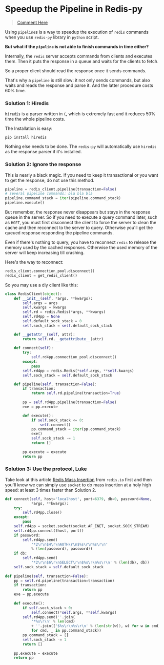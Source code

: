 # Speedup the Pipeline in Redis-py

> [Comment Here](https://github.com/cf020031308/cf020031308.github.io/issues/12)

Using `pipeline`s is a way to speedup the execution of `redis` commands when you use `redis-py` library in `python` script.

**But what if the `pipeline` is not able to finish commands in time either?**

Internally, the `redis` server accepts commands from clients and executes them. Then it puts the response in a queue and waits for the clients to fetch.

So a proper client should read the response once it sends commands.

That's why a `pipeline` is still slow: it not only sends commands, but also waits and reads the response and parse it. And the latter procedure costs 60% time.

### Solution 1: Hiredis

`hiredis` is a parser written in `C`, which is extremely fast and it reduces 50% time the whole pipeline costs. 

The Installation is easy:

    pip install hiredis

Nothing else needs to be done. The `redis-py` will automatically use `hiredis` as the response parser if it's installed.

### Solution 2: Ignore the response

This is nearly a black magic. If you need to keep it transactional or you want to get the response, do not use this method.

```python
pipeline = redis_client.pipeline(transaction=False)
# several pipeline commands: bla bla bla
pipeline.command_stack = iter(pipeline.command_stack)
pipeline.execute()
```

But remember, the response never disappears but stays in the response queue in the server. So if you need to execute a query command later, such as `HGET`, you must first disconnect the client to force the server to clean the cache and then reconnect to the server to query. Otherwise you'll get the queued response responding the pipeline commands.

Even if there's nothing to query, you have to reconnect `redis` to release the memory used by the cached responses. Otherwise the used memory of the server will keep increasing till crashing.

Here's the way to reconnect:

```python
redis_client.connection_pool.disconnect()
redis_client = get_redis_client()
```

So you may use a diy client like this:

```python
class RedisClient(object):
    def __init__(self, *args, **kwargs):
        self.args = args
        self.kwargs = kwargs
        self.rd = redis.Redis(*args, **kwargs)
        self.rd4pp = None
        self.default_sock_stack = 0
        self.sock_stack = self.default_sock_stack

    def __getattr__(self, attr):
        return self.rd.__getattribute__(attr)
    
    def connect(self):
        try:
            self.rd4pp.connection_pool.disconnect()
        except:
            pass
        self.rd4pp = redis.Redis(*self.args, **self.kwargs)
        self.sock_stack = self.default_sock_stack

    def pipeline(self, transaction=False):
        if transaction:
            return self.rd.pipeline(transaction=True)
            
        pp = self.rd4pp.pipeline(transaction=False)
        exe = pp.execute

        def execute():
            if self.sock_stack <= 0:
                self.connect()
            pp.command_stack = iter(pp.command_stack)
            exe()
            self.sock_stack -= 1
            return []
            
        pp.execute = execute
        return pp
```

### Solution 3: Use the protocol, Luke

Take look at this article [Redis Mass Insertion](http://redis.io/topics/mass-insert) from `redis.io` first and then you'll know we can simply use `socket` to do mass insertion at a holy high speed: at least 3 times faster than Solution 2.

```python
def connect(self, host='localhost', port=6379, db=0, password=None,
            *args, **kwargs):
    try:
        self.rd4pp.close()
    except:
        pass
    self.rd4pp = socket.socket(socket.AF_INET, socket.SOCK_STREAM)
    self.rd4pp.connect((host, port))
    if password:
        self.rd4pp.send(
            '*2\r\n$4\r\nAUTH\r\n$%s\r\n%s\r\n'
            % (len(password), password))
    if db:
        self.rd4pp.send(
            '*2\r\n$6\r\nSELECT\r\n$%s\r\n%s\r\n' % (len(db), db))
    self.sock_stack = self.default_sock_stack
    
def pipeline(self, transaction=False):
    pp = self.rd.pipeline(transaction=transaction)
    if transaction:
        return pp
    exe = pp.execute
        
    def execute():
        if self.sock_stack < 0:
            self.connect(*self.args, **self.kwargs)
        self.rd4pp.send(''.join(
            '*%s\r\n' % len(cmd)
            + ''.join(['$%s\r\n%s\r\n' % (len(str(w)), w) for w in cmd])
            for cmd, _ in pp.command_stack))
        pp.command_stack = []
        self.sock_stack -= 1
        return []
        
    pp.execute = execute
    return pp
```
